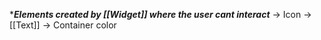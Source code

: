 
****Elements created by [[Widget]] where the user cant interact***
	-> Icon
	-> [[Text]]
	-> Container color

